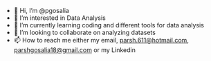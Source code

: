 - 👋 Hi, I’m @pgosalia
- 👀 I’m interested in Data Analysis
- 🌱 I’m currently learning coding and different tools for data analysis
- 💞️ I’m looking to collaborate on analyzing datasets
- 📫 How to reach me either my email, parsh.611@hotmail.com, parshgosalia18@gmail.com or my Linkedin

<!---
pgosalia/pgosalia is a ✨ special ✨ repository because its `README.md` (this file) appears on your GitHub profile.
You can click the Preview link to take a look at your changes.
--->
